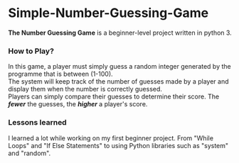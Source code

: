 # Simple-Number-Guessing-Game

**The Number Guessing Game** is a beginner-level project written in python 3.

### How to Play?

In this game, a player must simply guess a random integer generated by the programme that is between (1-100).   
The system will keep track of the number of guesses made by a player and display them when the number is correctly guessed.   
Players can simply compare their guesses to determine their score. The ***fewer*** the guesses, the ***higher*** a player's score.

### Lessons learned

I learned a lot while working on my first beginner project. From "While Loops" and "If Else Statements" to using Python libraries such as "system" and "random".
